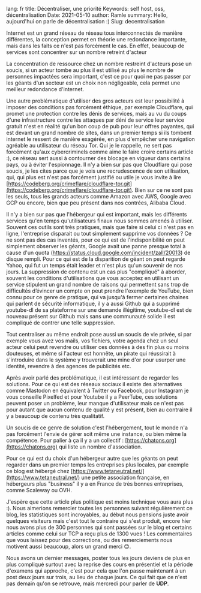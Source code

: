 lang: fr
title: Décentraliser, une priorité
Keywords: self host, oss, décentralisation
Date: 2021-05-10
author: Ramle
summary: Hello, aujourd'hui on parle de décentralisation :)
Slug: decentralisation

Internet est un grand réseau de réseau tous interconnectés de manière différentes, la conception permet en théorie une redondance importante, mais dans les faits ce n'est pas forcément le cas. En effet, beaucoup de services sont concentrer sur un nombre retreint d'acteur

La concentration de ressource chez un nombre restreint d'acteurs pose un soucis, si un acteur tombe au plus il est utilisé au plus le nombre de personnes impactées sera important, c'est ce pour quoi ne pas passer par les géants d'un secteur est un choix non négligeable, cela permet une meilleur redondance d'internet.

Une autre problématique d'utiliser des gros acteurs est leur possibilité à imposer des conditions pas forcément éthique, par exemple Cloudflare, qui promet une protection contre les dénis de services, mais au vu du coups d'une infrastructure contre les attaques par déni de service leur service gratuit n'est en réalité qu'un bon coup de pub pour leur offres payantes, qui est devant un grand nombre de sites, dans un premier temps si ils tombent internet le ressent de manière exagérée, en plus d'empêcher une navigation agréable au utilisateur du réseau Tor. Qui je le rappelle, ne sert pas forcément qu'aux cybercriminels comme aime le faire croire certains article :), ce réseau sert aussi à contourner des blocage en vigueur dans certains pays, ou à éviter l'espionnage. Il n'y a bien sur pas que Cloudflare qui pose soucis, je les cites parce que je vois une recrudescence de son utilisation, qui, qui plus est n'est pas forcément justifié ou utile je vous invite à lire [https://codeberg.org/crimeflare/cloudflare-tor.git](https://codeberg.org/crimeflare/cloudflare-tor.git). Bien sur ce ne sont pas les seuls, tous les grands acteurs comme Amazon avec AWS, Google avec GCP ou encore, bien que peu présent dans nos contrées, Alibaba Cloud.

Il n'y a bien sur pas que l'hébergeur qui est important, mais les différents services qu'en temps qu'utilisateurs finaux nous sommes amenés à utiliser. Souvent ces outils sont très pratiques, mais que faire si celui ci n'est pas en ligne, l'entreprise disparait ou tout simplement supprime vos données ? Ce ne sont pas des cas inventés, pour ce qui est de l'indisponibilité on peut simplement observer les géants, Google avait une panne presque total à cause d'un quota (https://status.cloud.google.com/incident/zall/20013) de disque rempli. Pour ce qui est de la disparition de géant on peut regarde Yahoo, qui fut un temps était leader et n'est plus qu'un souvenir de nos jours. La suppression de contenu est un cas plus "compliqué" à aborder, souvent les conditions d'utilisations que vous acceptez en utilisant un service stipulent un grand nombre de raisons qui permettent sans trop de difficultés d’évincer un compte on peut prendre l'exemple de YouTube, bien connu pour ce genre de pratique, qui va jusqu'à fermer certaines chaines qui parlent de sécurité informatique, il y a aussi Github qui a supprimé youtube-dl de sa plateforme sur une demande illégitime, youtube-dl est de nouveau présent sur Github mais sans une communauté solide il est compliqué de contrer une telle suppression.

Tout centraliser au même endroit pose aussi un soucis de vie privée, si par exemple vous avez vos mails, vos fichiers, votre agenda chez un seul acteur celui peut revendre ou utiliser ces données à des fin plus ou moins douteuses, et même si l'acteur est honnête, un pirate qui réussirait à s'introduire dans le système y trouverait une mine d'or pour usurper une identité, revendre à des agences de publicités etc.

Après avoir parlé des problématique, il est intéressant de regarder les solutions. Pour ce qui est des réseaux sociaux il existe des alternatives comme Mastodon en équivalent à Twitter ou Facebook, pour Instagram je vous conseille Pixelfed et pour Youtube il y a PeerTube, ces solutions peuvent poser un problème, leur manque d'utilisateur mais ce n'est pas pour autant que aucun contenu de qualité y est présent, bien au contraire il y a beaucoup de contenu très qualitatif.

 Un soucis de ce genre de solution c'est l'hébergement, tout le monde n'a pas forcément l'envie de gérer soit même une instance, ou bien même la compétence. Pour palier à ça il y a un collectif : [https://chatons.org](https://chatons.org) qui liste un nombre d'association.

Pour ce qui est du choix d'un hébergeur autre que les géants on peut regarder dans un premier temps les entreprises plus locales, par exemple ce blog est hébergé chez [https://www.tetaneutral.net/](https://www.tetaneutral.net/) une petite association française, en hébergeurs plus "business" il y a en France de très bonnes entreprises, comme Scaleway ou OVH.

J'espère que cette article plus politique est moins technique vous aura plus :).
Nous aimerions remercier toutes les personnes suivant régulièrement ce blog, les statistiques sont incroyables, au début nous pensions juste avoir quelques visiteurs mais c'est tout le contraire qui s'est produit, encore hier nous avons plus de 300 personnes qui sont passées sur le blog et certains articles comme celui sur TCP a reçu plus de 1300 vues ! Les commentaires que vous laissez pour des corrections, ou des remerciements nous motivent aussi beaucoup, alors un grand merci 😊.

Nous avons un dernier messages, poster tous les jours deviens de plus en plus compliqué surtout avec la reprise des cours en présentiel et la période d'examens qui approche, c'est pour cela que l'on passe maintenant à un post deux jours sur trois, au lieu de chaque jours. Ce qui fait que ce n'est pas demain qu'on se retrouve, mais mercredi pour parler de **UDP**.
